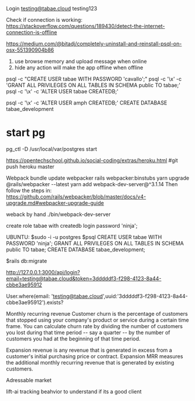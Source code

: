
Login
testing@tabae.cloud
testing123

Check if connection is working:
https://stackoverflow.com/questions/189430/detect-the-internet-connection-is-offline

https://medium.com/@bitadj/completely-uninstall-and-reinstall-psql-on-osx-551390904b86


1. use browse memory and upload message when online
2. hide any action will make the app offline when offline

psql -c "CREATE USER tabae WITH PASSWORD 'cavallo';"
psql -c '\x' -c 'GRANT ALL PRIVILEGES ON ALL TABLES IN SCHEMA public TO tabae;'
psql -c '\x' -c 'ALTER USER tabae CREATEDB;'

psql -c '\x' -c 'ALTER USER amph CREATEDB;'
CREATE DATABASE tabae_development

# start pg

pg_ctl -D /usr/local/var/postgres start

https://opentechschool.github.io/social-coding/extras/heroku.html
#git push heroku master

Webpack
bundle update webpacker
rails webpacker:binstubs
yarn upgrade @rails/webpacker --latest
yarn add webpack-dev-server@^3.1.14
Then follow the steps in: https://github.com/rails/webpacker/blob/master/docs/v4-upgrade.md#webpacker-upgrade-guide

weback by hand
./bin/webpack-dev-server


create role tabae with createdb login password 'ninja';


UBUNTU:
$sudo -i -u postgres
$psql
CREATE USER tabae WITH PASSWORD 'ninja';
GRANT ALL PRIVILEGES ON ALL TABLES IN SCHEMA public TO tabae;
CREATE DATABASE tabae_development;

$rails db:migrate

http://127.0.0.1:3000/api/login?email=testing@tabae.cloud&token=3dddddf3-f298-4123-8a44-cbbe3ae95912

User.where(email: 'testing@tabae.cloud',uuid:'3dddddf3-f298-4123-8a44-cbbe3ae95912').exists?


Monthly recurring revenue
Customer churn is the percentage of customers that stopped using your company's product or service during a certain time frame. You can calculate churn rate by dividing the number of customers you lost during that time period -- say a quarter -- by the number of customers you had at the beginning of that time period.

Expansion revenue is any revenue that is generated in excess from a customer's initial purchasing price or contract. Expansion MRR measures the additional monthly recurring revenue that is generated by existing customers.

Adressable market

lift-ai tracking beahvior to understand if its a good client